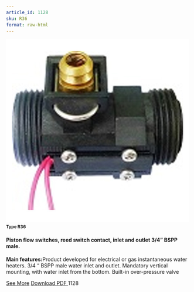```yaml
---
article_id: 1128
sku: R36
format: raw-html
---
```

 <img src="../new-images/R36.jpg" class="card-imgs mb-2">
 <small class="text-grey mb-2"><b>Type R36</b> </small>
 <h4>Piston flow switches, reed switch contact, inlet and outlet 3/4&#x201D; BSPP male.</h4>
 <p><b>Main features:</b>Product developed for electrical or gas instantaneous water heaters. 3/4 &#x201C; BSPP male water inlet and outlet. Mandatory vertical mounting, with water inlet from the bottom. Built-in over-pressure valve</p>
 <div class="btns">
 <a href="../en/piston-flow-switches-type-r36.html" class="btn-red">See More</a>
 <a href="../en/pdf/6-36Piston flow switches reed switch contact inlet and outlet 3-4 BSPP male20130707.pdf " target="_blank" class="btn-red">Download PDF
 </a>
 <!-- <a href="http://www.ultimheat.com/cat6.html" target="_blank" class="access-link"> Access full catalogue <i class="fa fa-external-link" aria-hidden="true"></i> </a> -->
 <span class="number-btn">1128</span>
 </div>
 